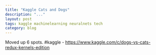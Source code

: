 ```yaml
---
title: "Kaggle Cats and Dogs"
description: "..."
layout: post
tags: kaggle machinelearning neuralnets tech
category: blog
---
```


Moved up 6 spots. \#kaggle - https://www.kaggle.com/c/dogs-vs-cats-redux-kernels-edition
